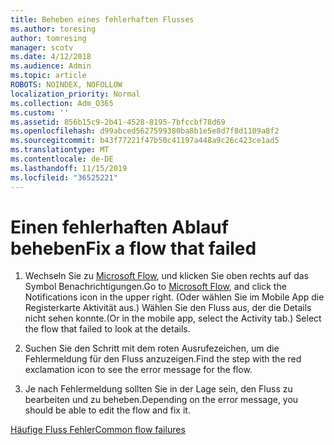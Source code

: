```yaml
---
title: Beheben eines fehlerhaften Flusses
ms.author: toresing
author: tomresing
manager: scotv
ms.date: 4/12/2018
ms.audience: Admin
ms.topic: article
ROBOTS: NOINDEX, NOFOLLOW
localization_priority: Normal
ms.collection: Adm_O365
ms.custom: ''
ms.assetid: 856b15c9-2b41-4528-8195-7bfccbf78d69
ms.openlocfilehash: d99abced5627599380ba8b1e5e8d7f8d1109a8f2
ms.sourcegitcommit: b43f77221f47b50c41197a448a9c26c423ce1ad5
ms.translationtype: MT
ms.contentlocale: de-DE
ms.lasthandoff: 11/15/2019
ms.locfileid: "36525221"
---
```

# <a name="fix-a-flow-that-failed"></a><span data-ttu-id="cc67e-102">Einen fehlerhaften Ablauf beheben</span><span class="sxs-lookup"><span data-stu-id="cc67e-102">Fix a flow that failed</span></span>

1. <span data-ttu-id="cc67e-103">Wechseln Sie zu [Microsoft Flow](https://flow.microsoft.com/), und klicken Sie oben rechts auf das Symbol Benachrichtigungen.</span><span class="sxs-lookup"><span data-stu-id="cc67e-103">Go to [Microsoft Flow](https://flow.microsoft.com/), and click the Notifications icon in the upper right.</span></span> <span data-ttu-id="cc67e-104">(Oder wählen Sie im Mobile App die Registerkarte Aktivität aus.) Wählen Sie den Fluss aus, der die Details nicht sehen konnte.</span><span class="sxs-lookup"><span data-stu-id="cc67e-104">(Or in the mobile app, select the Activity tab.) Select the flow that failed to look at the details.</span></span>
    
2. <span data-ttu-id="cc67e-105">Suchen Sie den Schritt mit dem roten Ausrufezeichen, um die Fehlermeldung für den Fluss anzuzeigen.</span><span class="sxs-lookup"><span data-stu-id="cc67e-105">Find the step with the red exclamation icon to see the error message for the flow.</span></span>
    
3. <span data-ttu-id="cc67e-106">Je nach Fehlermeldung sollten Sie in der Lage sein, den Fluss zu bearbeiten und zu beheben.</span><span class="sxs-lookup"><span data-stu-id="cc67e-106">Depending on the error message, you should be able to edit the flow and fix it.</span></span> 
    
[<span data-ttu-id="cc67e-107">Häufige Fluss Fehler</span><span class="sxs-lookup"><span data-stu-id="cc67e-107">Common flow failures</span></span>](https://go.microsoft.com/fwlink/?linkid=872110)
  

